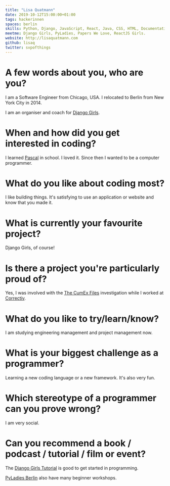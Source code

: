 ```yaml
---
title: "Lisa Quatmann"
date: 2019-10-12T15:00:00+01:00
tags: hackerinnen
spaces: berlin
skills: Python, Django, JavaScript, React, Java, CSS, HTML, Documentation
meetme: Django Girls, PyLadies, Papers We Love, ReactJS Girls.
website: http://lisaquatmann.com
github: lisaq
twitter: svpofthings
---
```


# A few words about you, who are you?

I am a Software Engineer from Chicago, USA. I relocated to Berlin from New York City in 2014.

I am an organiser and coach for [Django Girls](https://djangogirls.org/).

# When and how did you get interested in coding?

I learned [Pascal](https://en.wikipedia.org/wiki/Pascal_programming_language) in school. I loved it. Since then I wanted to be a computer programmer.

# What do you like about coding most?

I like building things. It's satisfying to use an application or website and know that you made it.

# What is currently your favourite project?

Django Girls, of course!

# Is there a project you're particularly proud of?

Yes, I was involved with the [The CumEx Files](https://cumex-files.com/en/) investigation while I worked at [Correctiv](https://correctiv.org/).

# What do you like to try/learn/know?

I am studying engineering management and project management now.

# What is your biggest challenge as a programmer?

Learning a new coding language or a new framework. It's also very fun.

# Which stereotype of a programmer can you prove wrong?

I am very social.

# Can you recommend a book / podcast / tutorial / film or event?

The [Django Girls Tutorial](http://tutorial.djangogirls.org) is good to get started in programming.

[PyLadies Berlin](https://www.meetup.com/pyladies-berlin/) also have many beginner workshops.
